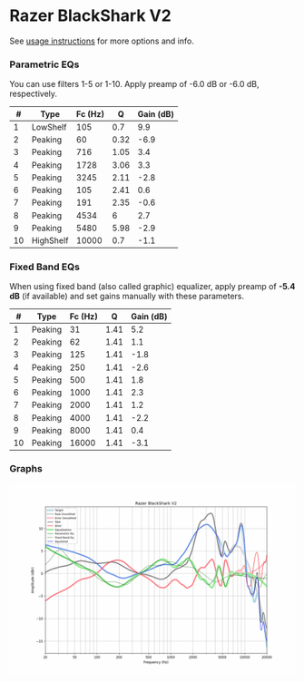 # Razer BlackShark V2
See [usage instructions](https://github.com/jaakkopasanen/AutoEq#usage) for more options and info.

### Parametric EQs
You can use filters 1-5 or 1-10. Apply preamp of -6.0 dB or -6.0 dB, respectively.

|   # | Type      |   Fc (Hz) |    Q |   Gain (dB) |
|-----|-----------|-----------|------|-------------|
|   1 | LowShelf  |       105 | 0.7  |         9.9 |
|   2 | Peaking   |        60 | 0.32 |        -6.9 |
|   3 | Peaking   |       716 | 1.05 |         3.4 |
|   4 | Peaking   |      1728 | 3.06 |         3.3 |
|   5 | Peaking   |      3245 | 2.11 |        -2.8 |
|   6 | Peaking   |       105 | 2.41 |         0.6 |
|   7 | Peaking   |       191 | 2.35 |        -0.6 |
|   8 | Peaking   |      4534 | 6    |         2.7 |
|   9 | Peaking   |      5480 | 5.98 |        -2.9 |
|  10 | HighShelf |     10000 | 0.7  |        -1.1 |

### Fixed Band EQs
When using fixed band (also called graphic) equalizer, apply preamp of **-5.4 dB** (if available) and set gains manually with these parameters.

|   # | Type    |   Fc (Hz) |    Q |   Gain (dB) |
|-----|---------|-----------|------|-------------|
|   1 | Peaking |        31 | 1.41 |         5.2 |
|   2 | Peaking |        62 | 1.41 |         1.1 |
|   3 | Peaking |       125 | 1.41 |        -1.8 |
|   4 | Peaking |       250 | 1.41 |        -2.6 |
|   5 | Peaking |       500 | 1.41 |         1.8 |
|   6 | Peaking |      1000 | 1.41 |         2.3 |
|   7 | Peaking |      2000 | 1.41 |         1.2 |
|   8 | Peaking |      4000 | 1.41 |        -2.2 |
|   9 | Peaking |      8000 | 1.41 |         0.4 |
|  10 | Peaking |     16000 | 1.41 |        -3.1 |

### Graphs
![](./Razer%20BlackShark%20V2.png)
